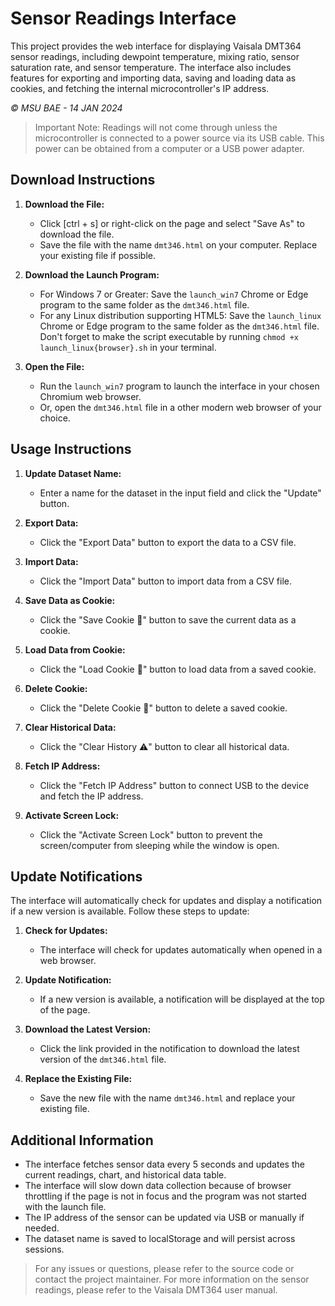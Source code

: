 # Sensor Readings Interface

This project provides the web interface for displaying Vaisala DMT364 sensor readings, including dewpoint temperature, mixing ratio, sensor saturation rate, and sensor temperature. The interface also includes features for exporting and importing data, saving and loading data as cookies, and fetching the internal microcontroller's IP address.

*© MSU BAE - 14 JAN 2024*

>Important Note: Readings will not come through unless the microcontroller is connected to a power source via its USB cable. This power can be obtained from a computer or a USB power adapter.

## Download Instructions

1. **Download the File:**
   - Click [ctrl + s] or right-click on the page and select "Save As" to download the file.
   - Save the file with the name `dmt346.html` on your computer. Replace your existing file if possible.

2. **Download the Launch Program:**
   - For Windows 7 or Greater: Save the `launch_win7` Chrome or Edge program to the same folder as the `dmt346.html` file.
   - For any Linux distribution supporting HTML5: Save the `launch_linux` Chrome or Edge program to the same folder as the `dmt346.html` file. Don't forget to make the script executable by running `chmod +x launch_linux{browser}.sh` in your terminal.

3. **Open the File:**
   - Run the `launch_win7` program to launch the interface in your chosen Chromium web browser.
   - Or, open the `dmt346.html` file in a other modern web browser of your choice.

## Usage Instructions

1. **Update Dataset Name:**
   - Enter a name for the dataset in the input field and click the "Update" button.

2. **Export Data:**
   - Click the "Export Data" button to export the data to a CSV file.

3. **Import Data:**
   - Click the "Import Data" button to import data from a CSV file.

4. **Save Data as Cookie:**
   - Click the "Save Cookie 🍪" button to save the current data as a cookie.

5. **Load Data from Cookie:**
   - Click the "Load Cookie 🍪" button to load data from a saved cookie.

6. **Delete Cookie:**
   - Click the "Delete Cookie 🍪" button to delete a saved cookie.

7. **Clear Historical Data:**
   - Click the "Clear History ⚠️" button to clear all historical data.

8. **Fetch IP Address:**
   - Click the "Fetch IP Address" button to connect USB to the device and fetch the IP address.

9. **Activate Screen Lock:**
   - Click the "Activate Screen Lock" button to prevent the screen/computer from sleeping while the window is open.

## Update Notifications

The interface will automatically check for updates and display a notification if a new version is available. Follow these steps to update:

1. **Check for Updates:**
   - The interface will check for updates automatically when opened in a web browser.

2. **Update Notification:**
   - If a new version is available, a notification will be displayed at the top of the page.

3. **Download the Latest Version:**
   - Click the link provided in the notification to download the latest version of the `dmt346.html` file.

4. **Replace the Existing File:**
   - Save the new file with the name `dmt346.html` and replace your existing file.

## Additional Information

- The interface fetches sensor data every 5 seconds and updates the current readings, chart, and historical data table.
- The interface will slow down data collection because of browser throttling if the page is not in focus and the program was not started with the launch file.
- The IP address of the sensor can be updated via USB or manually if needed.
- The dataset name is saved to localStorage and will persist across sessions.

> For any issues or questions, please refer to the source code or contact the project maintainer.
> For more information on the sensor readings, please refer to the Vaisala DMT364 user manual.
